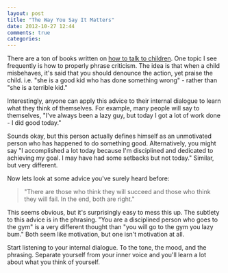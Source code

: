```yaml
---
layout: post
title: "The Way You Say It Matters"
date: 2012-10-27 12:44
comments: true
categories: 
---
```


There are a ton of books written on <a href="http://www.amazon.com/How-Talk-Kids-Will-Listen/dp/1451663889/">how to talk to children</a>. One topic I see frequently is how to properly phrase criticism. The idea is that when a child misbehaves, it's said that you should denounce the action, yet praise the child. i.e. "she is a good kid who has done something wrong" - rather than "she is a terrible kid."

Interestingly, anyone can apply this advice to their internal dialogue to learn what they think of themselves. For example, many people will say to themselves, "I've always been a lazy guy, but today I got a lot of work done - I did good today."

Sounds okay, but this person actually defines himself as an unmotivated person who has happened to do something good. Alternatively, you might say "I accomplished a lot today because I'm disciplined and dedicated to achieving my goal. I may have had some setbacks but not today." Similar, but very different.

Now lets look at some advice you've surely heard before:

<blockquote>"There are those who think they will succeed and those who think they will fail. In the end, both are right."</blockquote>

This seems obvious, but it's surprisingly easy to mess this up. The subtlety to this advice is in the phrasing. "You are a disciplined person who goes to the gym" is a very different thought than "you will go to the gym you lazy bum." Both seem like motivation, but one isn't motivation at all.

Start listening to your internal dialogue. To the tone, the mood, and the phrasing. Separate yourself from your inner voice and you'll learn a lot about what you think of yourself.